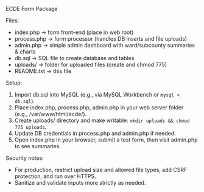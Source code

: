 ECDE Form Package

Files:
- index.php        -> form front-end (place in web root)
- process.php      -> form processor (handles DB inserts and file uploads)
- admin.php        -> simple admin dashboard with ward/subcounty summaries & charts
- db.sql           -> SQL file to create database and tables
- uploads/         -> folder for uploaded files (create and chmod 775)
- README.txt       -> this file

Setup:
1. Import db.sql into MySQL (e.g., via MySQL Workbench or `mysql < db.sql`).
2. Place index.php, process.php, admin.php in your web server folder (e.g., /var/www/html/ecde/).
3. Create uploads/ directory and make writable: `mkdir uploads && chmod 775 uploads`.
4. Update DB credentials in process.php and admin.php if needed.
5. Open index.php in your browser, submit a test form, then visit admin.php to see summaries.

Security notes:
- For production, restrict upload size and allowed file types, add CSRF protection,
  and run over HTTPS.
- Sanitize and validate inputs more strictly as needed.
